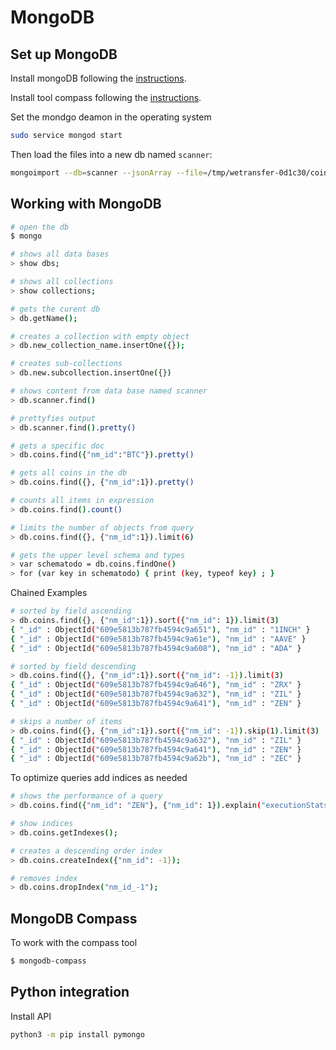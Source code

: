 # MongoDB

## Set up MongoDB

Install mongoDB following the [instructions](https://docs.mongodb.com/manual/tutorial/install-mongodb-on-ubuntu/).

Install tool compass following the [instructions](https://docs.mongodb.com/compass/current/install/).

Set the mondgo deamon in the operating system

```bash
sudo service mongod start
```


Then load the files into a new db named `scanner`:

```bash
mongoimport --db=scanner --jsonArray --file=/tmp/wetransfer-0d1c30/coins.json
```

## Working with MongoDB

```bash
# open the db
$ mongo

# shows all data bases
> show dbs;

# shows all collections
> show collections;

# gets the curent db
> db.getName();

# creates a collection with empty object
> db.new_collection_name.insertOne({});

# creates sub-collections
> db.new.subcollection.insertOne({})

# shows content from data base named scanner
> db.scanner.find()

# prettyfies output
> db.scanner.find().pretty()

# gets a specific doc
> db.coins.find({"nm_id":"BTC"}).pretty()

# gets all coins in the db
> db.coins.find({}, {"nm_id":1}).pretty() 

# counts all items in expression
> db.coins.find().count()

# limits the number of objects from query
> db.coins.find({}, {"nm_id":1}).limit(6)

# gets the upper level schema and types
> var schematodo = db.coins.findOne()
> for (var key in schematodo) { print (key, typeof key) ; }
```

Chained Examples

```bash
# sorted by field ascending
> db.coins.find({}, {"nm_id":1}).sort({"nm_id": 1}).limit(3)
{ "_id" : ObjectId("609e5813b787fb4594c9a651"), "nm_id" : "1INCH" }
{ "_id" : ObjectId("609e5813b787fb4594c9a61e"), "nm_id" : "AAVE" }
{ "_id" : ObjectId("609e5813b787fb4594c9a608"), "nm_id" : "ADA" }

# sorted by field descending
> db.coins.find({}, {"nm_id":1}).sort({"nm_id": -1}).limit(3)
{ "_id" : ObjectId("609e5813b787fb4594c9a646"), "nm_id" : "ZRX" }
{ "_id" : ObjectId("609e5813b787fb4594c9a632"), "nm_id" : "ZIL" }
{ "_id" : ObjectId("609e5813b787fb4594c9a641"), "nm_id" : "ZEN" }

# skips a number of items
> db.coins.find({}, {"nm_id":1}).sort({"nm_id": -1}).skip(1).limit(3)
{ "_id" : ObjectId("609e5813b787fb4594c9a632"), "nm_id" : "ZIL" }
{ "_id" : ObjectId("609e5813b787fb4594c9a641"), "nm_id" : "ZEN" }
{ "_id" : ObjectId("609e5813b787fb4594c9a62b"), "nm_id" : "ZEC" }
```

To optimize queries add indices as needed

```bash
# shows the performance of a query
> db.coins.find({"nm_id": "ZEN"}, {"nm_id": 1}).explain("executionStats");

# show indices
> db.coins.getIndexes();

# creates a descending order index
> db.coins.createIndex({"nm_id": -1});

# removes index
> db.coins.dropIndex("nm_id_-1");
```

## MongoDB Compass

To work with the compass tool

```bash
$ mongodb-compass
```

## Python integration

Install API

```bash
python3 -m pip install pymongo
```


